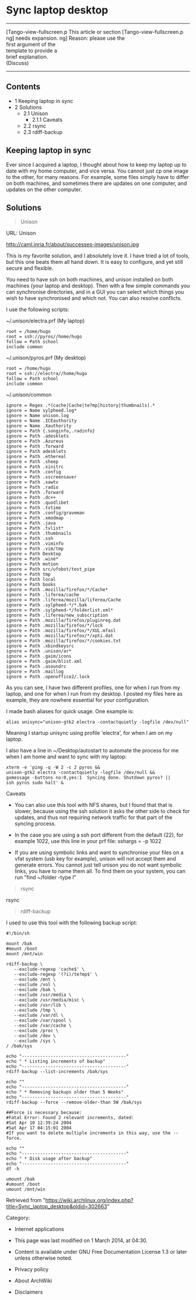 Sync laptop desktop
===================

  ------------------------ ------------------------ ------------------------
  [Tango-view-fullscreen.p This article or section  [Tango-view-fullscreen.p
  ng]                      needs expansion.         ng]
                           Reason: please use the   
                           first argument of the    
                           template to provide a    
                           brief explanation.       
                           (Discuss)                
  ------------------------ ------------------------ ------------------------

Contents
--------

-   1 Keeping laptop in sync
-   2 Solutions
    -   2.1 Unison
        -   2.1.1 Caveats
    -   2.2 rsync
    -   2.3 rdiff-backup

Keeping laptop in sync
----------------------

Ever since I acquired a laptop, I thought about how to keep my laptop up
to date with my home computer, and vice versa. You cannot just cp one
image to the other, for many reasons. For example, some files simply
have to differ on both machines, and sometimes there are updates on one
computer, and updates on the other computer.

Solutions
---------

> Unison

URL: Unison

http://caml.inria.fr/about/successes-images/unison.jpg

This is my favorite solution, and I absolutely love it. I have tried a
lot of tools, but this one beats them all hand down. It is easy to
configure, and yet still secure and flexible.

You need to have ssh on both machines, and unison installed on both
machines (your laptop and desktop). Then with a few simple commands you
can synchronise directories, and in a GUI you can select which things
you wish to have synchronised and which not. You can also resolve
conflicts.

I use the following scripts:

~/.unison/electra.prf (My laptop)

    root = /home/hugo
    root = ssh://pyros//home/hugo
    follow = Path school
    include common

~/.unison/pyros.prf (My desktop)

    root = /home/hugo
    root = ssh://electra//home/hugo
    follow = Path school
    include common

~/.unison/common

    ignore = Regex .*(cache|Cache|te?mp|history|thumbnails).*
    ignore = Name sylpheed.log*
    ignore = Name unison.log
    ignore = Name .ICEauthority
    ignore = Name .Xauthority
    ignore = Path {.songinfo,.radinfo}
    ignore = Path .adesklets
    ignore = Path .Azureus
    ignore = Path .forward
    ignore = Path adesklets
    ignore = Path .ethereal
    ignore = Path .sheep
    ignore = Path .xinitrc
    ignore = Path .config
    ignore = Path .xscreensaver
    ignore = Path .xawtv
    ignore = Path .radio
    ignore = Path .forward
    ignore = Path .dc++
    ignore = Path .quodlibet
    ignore = Path .tvtime
    ignore = Path .config/graveman
    ignore = Path .xmodmap
    ignore = Path .java
    ignore = Path .tvlist*
    ignore = Path .thumbnails
    ignore = Path .ssh
    ignore = Path .viminfo
    ignore = Path .vim/tmp
    ignore = Path Desktop
    ignore = Path .wine*
    ignore = Path motion
    ignore = Path src/ufobot/test_pipe
    ignore = Path tmp
    ignore = Path local
    ignore = Path books
    ignore = Path .mozilla/firefox/*/Cache*
    ignore = Path .liferea/cache
    ignore = Path .liferea/mozilla/liferea/Cache
    ignore = Path .sylpheed-*/*.bak
    ignore = Path .sylpheed-*/folderlist.xml*
    ignore = Path .liferea/new_subscription
    ignore = Path .mozilla/firefox/pluginreg.dat
    ignore = Path .mozilla/firefox/*/lock
    ignore = Path .mozilla/firefox/*/XUL.mfasl
    ignore = Path .mozilla/firefox/*/xpti.dat
    ignore = Path .mozilla/firefox/*/cookies.txt
    ignore = Path .xbindkeysrc
    ignore = Path .unison/ar*
    ignore = Path .gaim/icons
    ignore = Path .gaim/blist.xml
    ignore = Path .asoundrc
    ignore = Path .maillog
    ignore = Path .openoffice2/.lock

As you can see, I have two different profiles, one for when I run from
my laptop, and one for when I run from my desktop. I posted my files
here as example, they are nowhere essential for your configuration.

I made bash aliases for quick usage. One example is:

    alias unisync="unison-gtk2 electra -contactquietly -logfile /dev/null"

Meaning I startup unisync using profile 'electra', for when I am on my
laptop.

I also have a line in ~/Desktop/autostart to automate the process for me
when I am home and want to sync with my laptop:

    xterm -e 'ping -q -W 2 -c 2 pyros &&
    unison-gtk2 electra -contactquietly -logfile /dev/null &&
    gxmessage -buttons no:0,yes:1  Syncing done. Shutdown pyros? ||
    ssh pyros sudo halt' &

Caveats

- You can also use this tool with NFS shares, but I found that that is
slower, because using the ssh solution it asks the other side to check
for updates, and thus not requiring network traffic for that part of the
syncing process.

- In the case you are using a ssh port different from the default (22),
for example 1022, use this line in your prf file: sshargs = -p 1022

- If you are using symbolic links and want to synchronise your files on
a vfat system (usb key for example), unison will not accept them and
generate errors. You cannot just tell unison you do not want symbolic
links, you have to name them all. To find them on your system, you can
run "find ~/folder -type l"

> rsync

rsync

> rdiff-backup

I used to use this tool with the following backup script:

    #!/bin/sh

    mount /bak
    #mount /boot
    mount /mnt/win

    rdiff-backup \
       --exclude-regexp 'cache$' \
       --exclude-regexp '(?i)/te?mp$' \
       --exclude /mnt \
       --exclude /vol \
       --exclude /bak \
       --exclude /usr/media \
       --exclude /usr/media/misc \
       --exclude /usr/lib \
       --exclude /tmp \
       --exclude /var/dl \
       --exclude /var/spool \
       --exclude /var/cache \
       --exclude /proc \
       --exclude /dev \
       --exclude /sys \
    / /bak/sys

    echo "----------------------------------------"
    echo " * Listing increments of backup"
    echo "----------------------------------------"
    rdiff-backup --list-increments /bak/sys

    echo ""
    echo "----------------------------------------"
    echo " * Removing backups older than 5 Weeks"
    echo "----------------------------------------"
    rdiff-backup --force --remove-older-than 5W /bak/sys

    ##Force is necessary because:
    #Fatal Error: Found 2 relevant increments, dated:
    #Sat Apr 10 12:39:24 2004
    #Sat Apr 17 04:15:01 2004
    #If you want to delete multiple increments in this way, use the --force.

    echo ""
    echo "----------------------------------------"
    echo " * Disk usage after backup"
    echo "----------------------------------------"
    df -h

    umount /bak
    #umount /boot
    umount /mnt/win

Retrieved from
"https://wiki.archlinux.org/index.php?title=Sync_laptop_desktop&oldid=302663"

Category:

-   Internet applications

-   This page was last modified on 1 March 2014, at 04:30.
-   Content is available under GNU Free Documentation License 1.3 or
    later unless otherwise noted.
-   Privacy policy
-   About ArchWiki
-   Disclaimers
